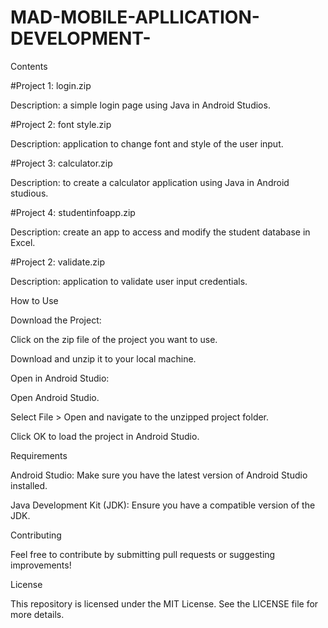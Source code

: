 # MAD-MOBILE-APLLICATION-DEVELOPMENT-

Contents

#Project 1: login.zip

Description:  a simple login page using Java in Android Studios.

#Project 2: font style.zip

Description: application to change font and style of the user input.

#Project 3: calculator.zip

Description: to create a calculator application using Java in Android studious.

#Project 4: studentinfoapp.zip

Description: create an app to access and modify the student database in Excel.

#Project 2: validate.zip

Description: application to validate user input credentials.

How to Use

Download the Project:

Click on the zip file of the project you want to use.

Download and unzip it to your local machine.

Open in Android Studio:

Open Android Studio.

Select File > Open and navigate to the unzipped project folder.

Click OK to load the project in Android Studio.

Requirements

Android Studio: Make sure you have the latest version of Android Studio installed.

Java Development Kit (JDK): Ensure you have a compatible version of the JDK.

Contributing

Feel free to contribute by submitting pull requests or suggesting improvements!


License

This repository is licensed under the MIT License. See the LICENSE file for more details.

